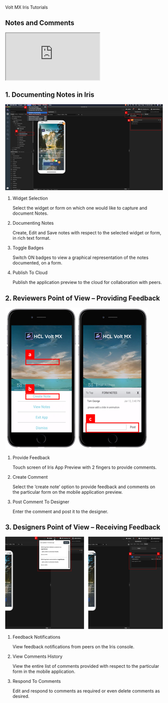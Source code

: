                              

Volt MX  Iris Tutorials

Notes and Comments
------------------

<div class="youtube-wrapper"><iframe src="https://www.youtube.com/embed/QSlwxXHveSM" allowfullscreen=""></iframe></div>

1\. Documenting Notes in Iris
-----------------------------------

![](../Resources/Images/Notes1.png)

1.  Widget Selection
    
    Select the widget or form on which one would like to capture and document Notes.
    
2.  Documenting Notes
    
    Create, Edit and Save notes with respect to the selected widget or form, in rich text format.
    
3.  Toggle Badges
    
    Switch ON badges to view a graphical representation of the notes documented, on a form.
    
4.  Publish To Cloud
    
    Publish the application preview to the cloud for collaboration with peers.
    

2\. Reviewers Point of View – Providing Feedback
------------------------------------------------

![](../Resources/Images/Notes2.png)

1.  Provide Feedback
    
    Touch screen of Iris App Preview with 2 fingers to provide comments.
    
2.  Create Comment
    
    Select the ‘create note’ option to provide feedback and comments on the particular form on the mobile application preview.
    
3.  Post Comment To Designer
    
    Enter the comment and post it to the designer.
    

3\. Designers Point of View – Receiving Feedback
------------------------------------------------

![](../Resources/Images/Notes3.png)

1.  Feedback Notifications
    
    View feedback notifications from peers on the Iris console.
    
2.  View Comments History
    
    View the entire list of comments provided with respect to the particular form in the mobile application.
    
3.  Respond To Comments
    
    Edit and respond to comments as required or even delete comments as desired.
    

